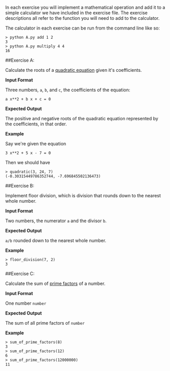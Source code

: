 In each exercise you will implement a mathematical operation and add it to a
simple calculator we have included in the exercise file. The exercise
descriptions all refer to the function you will need to add to the calculator.

The calculator in each exercise can be run from the command line like so:

```
> python A.py add 1 2
3
> python A.py multiply 4 4
16
```

##Exercise A:

Calculate the roots of a [quadratic equation](https://en.wikipedia.org/wiki/Quadratic_equation) 
given it's coefficients.

**Input Format**

Three numbers, `a`, `b`, and `c`, the coefficients of the equation:

`a x**2 + b x + c = 0`

**Expected Output**

The positive and negative roots of the quadratic equation represented by the coefficients, in that order.

**Example**

Say we're given the equation

`3 x**2 + 5 x - 7 = 0`

Then we should have
```
> quadratic(3, 24, 7)
(-0.30315449786352744, -7.696845502136473)
```


##Exercise B:

Implement floor division, which is division that rounds down to the nearest
whole number.

**Input Format**

Two numbers, the numerator `a` and the divisor `b`.

**Expected Output**

`a/b` rounded down to the nearest whole number.

**Example**

```
> floor_division(7, 2)
3
```

##Exercise C:

Calculate the sum of [prime factors](https://en.wikipedia.org/wiki/Prime_factor) of a number.

**Input Format**

One number `number`

**Expected Output**

The sum of all prime factors of `number`

**Example**

```
> sum_of_prime_factors(8)
3
> sum_of_prime_factors(12)
6
> sum_of_prime_factors(12000000)
11
```
